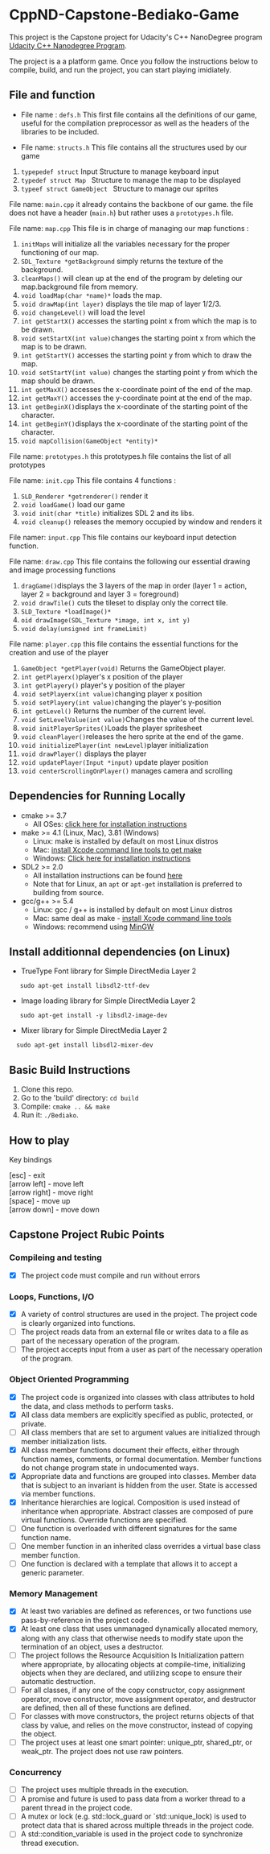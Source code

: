 # CppND-Capstone-Bediako-Game
This project is the Capstone project for Udacity's C++ NanoDegree program [Udacity C++ Nanodegree Program](https://www.udacity.com/course/c-plus-plus-nanodegree--nd213).

The project is a a platform game. Once you follow the instructions below to compile, build, and run the project, you can start playing imidiately. 

## File and function

 * File name : ```defs.h```
 This first file contains all the definitions of our game, useful for the compilation preprocessor as well as the headers of the libraries to be included.
 
 
 * File name: ```structs.h```
 This file contains all the structures used by our game
 1. ```typepedef struct``` Input Structure to manage keyboard input
 2. ```typedef struct Map ``` Structure to manage the map to be displayed
 3. ```typeef struct GameObject ``` Structure to manage our sprites
 
 File name: ``main.cpp``
 it already contains the backbone of our game.
 the file does not have a header (``main.h``) but rather uses a ``prototypes.h`` file.
 
 File name: ```map.cpp```
 This file is in charge of managing our map
 functions : 
 1. ```initMaps``` will initialize all the variables necessary for the proper functioning of our map.
 2. ```SDL_Texture *getBackground``` simply returns the texture of the background.
 3. ```cleanMaps()``` will clean up at the end of the program by deleting our map.background file from memory.
 4. ```void loadMap(char *name)*``` loads the map.
 5. ```void drawMap(int layer)``` displays the tile map of layer 1/2/3.
 6. ```void changeLevel()``` will load the level
 7. ```int getStartX()``` accesses the starting point x from which the map is to be drawn.
 8. ```void setStartX(int value)```changes the starting point x from which the map is to be drawn.
 9. ```int getStartY()``` accesses the starting point y from which to draw the map.
 10. ```void setStartY(int value)``` changes the starting point y from which the map should be drawn.
 11. ```int getMaxX()``` accesses the x-coordinate point of the end of the map.
 12. ```int getMaxY()``` accesses the y-coordinate point at the end of the map.
 13. ```int getBeginX()```displays the x-coordinate of the starting point of the character.
 14. ```int getBeginY()```displays the x-coordinate of the starting point of the character.
 15. ```void mapCollision(GameObject *entity)*```
 
 
 File name: ```prototypes.h```
 this prototypes.h file contains the list of all prototypes
 
 File name: ```init.cpp```
  This file contains 4 functions :
  1. ```SLD_Renderer *getrenderer()``` render it
  2. ```void loadGame()``` load our game
  2. ```void init(char *title)``` initializes SDL 2 and its libs.
  3. ```void cleanup()``` releases the memory occupied by window and renders it
  
  File namer: ```input.cpp```
  This file contains our keyboard input detection function.
  
  File name: ```draw.cpp```
  This file contains the following our essential drawing and image processing functions 
  1. ```dragGame()```displays the 3 layers of the map in order (layer 1 = action, layer 2 = background and layer 3 = foreground)
  2. ```void drawTile()``` cuts the tileset to display only the correct tile.
  3. ```SLD_Texture *loadImage()*```
  4. ```oid drawImage(SDL_Texture *image, int x, int y)```
  5. ```void delay(unsigned int frameLimit)```
  
  File name: ```player.cpp```
  this file contains the essential functions for the creation and use of the player 
  1. ```GameObject *getPlayer(void)``` Returns the GameObject player.
  2. ```int getPlayerx()```player's x position  of the player
  3. ```int getPlayery()``` player's y position of the player 
  4. ```void setPlayerx(int value)```changing player x position
  5. ```void setPlayery(int value)```changing the player's y-position 
  6. ```int getLevel()``` Returns the number of the current level.
  7. ```void SetLevelValue(int value)```Changes the value of the current level.
  8. ```void initPlayerSprites()```Loads the player spritesheet
  9. ```void cleanPlayer()```releases the hero sprite at the end of the game.
  10. ```void initializePlayer(int newLevel)```player initialization
  11. ```void drawPlayer()``` displays the player 
  12. ```void updatePlayer(Input *input)``` update player position 
  13. ```void centerScrollingOnPlayer()``` manages camera and scrolling


 
 
## Dependencies for Running Locally
* cmake >= 3.7
  * All OSes: [click here for installation instructions](https://cmake.org/install/)
* make >= 4.1 (Linux, Mac), 3.81 (Windows)
  * Linux: make is installed by default on most Linux distros
  * Mac: [install Xcode command line tools to get make](https://developer.apple.com/xcode/features/)
  * Windows: [Click here for installation instructions](http://gnuwin32.sourceforge.net/packages/make.htm)
* SDL2 >= 2.0
  * All installation instructions can be found [here](https://wiki.libsdl.org/Installation)
  * Note that for Linux, an `apt` or `apt-get` installation is preferred to building from source.
* gcc/g++ >= 5.4
  * Linux: gcc / g++ is installed by default on most Linux distros
  * Mac: same deal as make - [install Xcode command line tools](https://developer.apple.com/xcode/features/)
  * Windows: recommend using [MinGW](http://www.mingw.org/)


## Install additionnal dependencies (on Linux)

* TrueType Font library for Simple DirectMedia Layer 2
```
   sudo apt-get install libsdl2-ttf-dev
```
* Image loading library for Simple DirectMedia Layer 2
```
   sudo apt-get install -y libsdl2-image-dev
```
* Mixer library for Simple DirectMedia Layer 2
```  
  sudo apt-get install libsdl2-mixer-dev
 ```   

    

## Basic Build Instructions

1. Clone this repo.
2. Go to the 'build' directory: `cd build`
3. Compile: `cmake .. && make`
4. Run it: `./Bediako`.

## How to play

Key bindings<br>

[esc] - exit<br>
[arrow left] - move left<br>
[arrow right] - move right<br>
[space] - move up<br>
[arrow down] - move down <br>




## Capstone Project Rubic Points
### Compileing and testing
- [X] The project code must compile and run without errors

### Loops, Functions, I/O
- [X] A variety of control structures are used in the project. The project code is clearly organized into functions.
- [ ] The project reads data from an external file or writes data to a file as part of the necessary operation of the program.
- [ ] The project accepts input from a user as part of the necessary operation of the program.

### Object Oriented Programming
- [X] The project code is organized into classes with class attributes to hold the data, and class methods to perform tasks.
- [X] All class data members are explicitly specified as public, protected, or private.
- [ ] All class members that are set to argument values are initialized through member initialization lists.
- [X] All class member functions document their effects, either through function names, comments, or formal documentation. Member functions do not change program state in undocumented ways.
- [X] Appropriate data and functions are grouped into classes. Member data that is subject to an invariant is hidden from the user. State is accessed via member functions.
- [X] Inheritance hierarchies are logical. Composition is used instead of inheritance when appropriate. Abstract classes are composed of pure virtual functions. Override functions are specified.
- [ ] One function is overloaded with different signatures for the same function name.
- [ ] One member function in an inherited class overrides a virtual base class member function.
- [ ] One function is declared with a template that allows it to accept a generic parameter.

### Memory Management
- [X] At least two variables are defined as references, or two functions use pass-by-reference in the project code.
- [X] At least one class that uses unmanaged dynamically allocated memory, along with any class that otherwise needs to modify state upon the termination of an object, uses a destructor.
- [ ] The project follows the Resource Acquisition Is Initialization pattern where appropriate, by allocating objects at compile-time, initializing objects when they are declared, and utilizing scope to ensure their automatic destruction.
- [ ] For all classes, if any one of the copy constructor, copy assignment operator, move constructor, move assignment operator, and destructor are defined, then all of these functions are defined.
- [ ] For classes with move constructors, the project returns objects of that class by value, and relies on the move constructor, instead of copying the object.
- [ ] The project uses at least one smart pointer: unique_ptr, shared_ptr, or weak_ptr. The project does not use raw pointers.

### Concurrency
- [ ] The project uses multiple threads in the execution.
- [ ] A promise and future is used to pass data from a worker thread to a parent thread in the project code.
- [ ] A mutex or lock (e.g. std::lock_guard or `std::unique_lock) is used to protect data that is shared across multiple threads in the project code.
- [ ] A std::condition_variable is used in the project code to synchronize thread execution.
